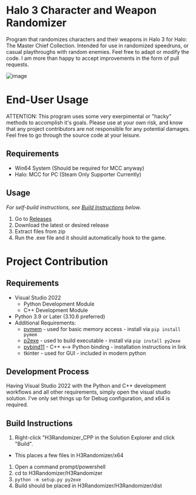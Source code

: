 # Halo 3 Character and Weapon Randomizer
Program that randomizes characters and their weapons in Halo 3 for Halo: The Master Chief Collection. Intended for use in randomized speedruns, or casual playthroughs with random enemies. Feel free to adapt or modify the code. I am more than happy to accept improvements in the form of pull requests.

![image](https://user-images.githubusercontent.com/5671812/190297057-3b03bac0-055b-413c-b650-94cfb1de35ed.png)

# End-User Usage
ATTENTION: This program uses some very exerpimental or "hacky" methods to accomplish it's goals. Please use at your own risk, and know that any project contributors are not responsible for any potential damages. Feel free to go through the source code at your leisure.
## Requirements
- Win64 System (Should be required for MCC anyway)
- Halo: MCC for PC (Steam Only Supporter Currently)

## Usage
*For self-build instructions, see [Build Instructions](https://github.com/jonetiz/H3Randomizer/blob/master/README.md#build-instructions) below.*
1. Go to [Releases](https://github.com/jonetiz/H3randomizer/releases/)
2. Download the latest or desired release
3. Extract files from zip
4. Run the .exe file and it should automatically hook to the game.

# Project Contribution
## Requirements
- Visual Studio 2022
  - Python Development Module
  - C++ Development Module
- Python 3.9 or Later (3.10.6 preferred)
- Additional Requirements:
  - [pymem](https://pymem.readthedocs.io/en/latest/) - used for basic memory access - install via `pip install pymem`
  - [p2exe](https://www.py2exe.org/) - used to build executable - install via `pip install py2exe`
  - [pybind11](https://pybind11.readthedocs.io/en/stable/) - C++ <--> Python binding - installation instructions in link
  - tkinter - used for GUI - included in modern python

## Development Process
Having Visual Studio 2022 with the Python and C++ development workflows and all other requirements, simply open the visual studio solution. I've only set things up for Debug configuration, and x64 is required.

## Build Instructions
1. Right-click "H3Randomizer_CPP in the Solution Explorer and click "Build".
  - This places a few files in H3Randomizer/x64
1. Open a command prompt/powershell
2. cd to H3Randomizer/H3Randomizer
3. `python -m setup.py py2exe`
4. Build should be placed in H3Randomizer/H3Randomizer/dist
